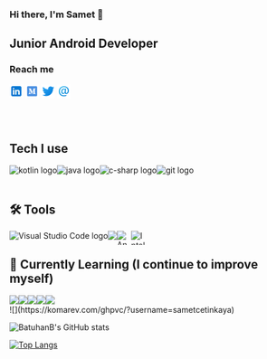 ### Hi there, I'm Samet 👋

## Junior Android Developer

### Reach me

[<img height="24" width="24" align= "center" src="image/linkedin.png"/>][linkedln]
[<img height="24" width="24" align= "center" src="image/medium.png"/>][medium]
[<img height="24" width="24" align= "center" src="image/twitter.png"/>][twitter]
[<img height="24" width="24" align= "center" src="image/email.png"/>](mailto:samet.ctnky35@gmail.com)

<br />
<br />

## Tech I use
<img align="left"
     src="https://upload.wikimedia.org/wikipedia/commons/thumb/7/74/Kotlin_Icon.png/1200px-Kotlin_Icon.png" alt="kotlin logo" title="kotlin"  height="25"/>
<img align="left"
     src="https://img.shields.io/badge/Java-ED8B00?color=272D2D&logo=java&logoColor=orange" alt="java logo" title="java"  height="25"/>
<img align="left"
     src="https://img.shields.io/badge/C%23-239120?color=272D2D&logo=c-sharp&logoColor=purple" alt="c-sharp logo" title="c-sharp"  height="25"/>
<img align="left"
     src="https://img.shields.io/badge/git-282C34?logo=git&logoColor=F05032" alt="git logo" title="git" height="25" />

<br>
<br>

## 🛠 Tools
<img align="left"
     src="https://img.shields.io/badge/VS%20Code-282C34?logo=visual-studio-code&logoColor=007ACC" alt="Visual Studio Code logo" title="Visual Studio Code"  height="25" />
<img align="left"
     src="https://badges.aleen42.com/src/visual_studio_dfc.svg"  height="25"/>
<img align="left"
     src="https://2.bp.blogspot.com/-tzm1twY_ENM/XlCRuI0ZkRI/AAAAAAAAOso/BmNOUANXWxwc5vwslNw3WpjrDlgs9PuwQCLcBGAsYHQ/s1600/pasted%2Bimage%2B0.png" alt="Android Studio logo" title="Android Studio" width="25" height="25" />
<img align="left"
     src="https://pbs.twimg.com/profile_images/1206618215767584769/zl48EuhC_400x400.jpg" alt="Intellij idea logo" title="Intellij idea" width="25" height="25" />

<br>

## 📖 Currently Learning (I continue to improve myself)

<img align="left"
     src="https://img.shields.io/badge/Android-3DDC84?style=for-the-badge&logo=android&logoColor=white"/>
<img align="left"
     src="https://img.shields.io/badge/Java-ED8B00?style=for-the-badge&logo=java&logoColor=white"/>
<img align="left"
     src ="https://img.shields.io/badge/Kotlin-0095D5?&style=for-the-badge&logo=kotlin&logoColor=white"/>
<img align="left"
     src="https://img.shields.io/badge/MySQL-00000F?style=for-the-badge&logo=mysql&logoColor=white"/>
<img align="left"
     src="https://img.shields.io/badge/SQLite-07405E?style=for-the-badge&logo=sqlite&logoColor=white"/>

<br>
![](https://komarev.com/ghpvc/?username=sametcetinkaya)

![BatuhanB's GitHub stats](https://github-readme-stats.vercel.app/api?username=sametcetinkaya&show_icons=true&theme=radical)

[![Top Langs](https://github-readme-stats.vercel.app/api/top-langs/?username=sametcetinkaya&theme=radical)](https://github.com/batuhanb/github-readme-stats)

[linkedln]:https://www.linkedin.com/in/samet-cetinkaya
[medium]:https://medium.com/@samet.ctnky35
[twitter]:https://twitter.com/cetinkayasamet1
